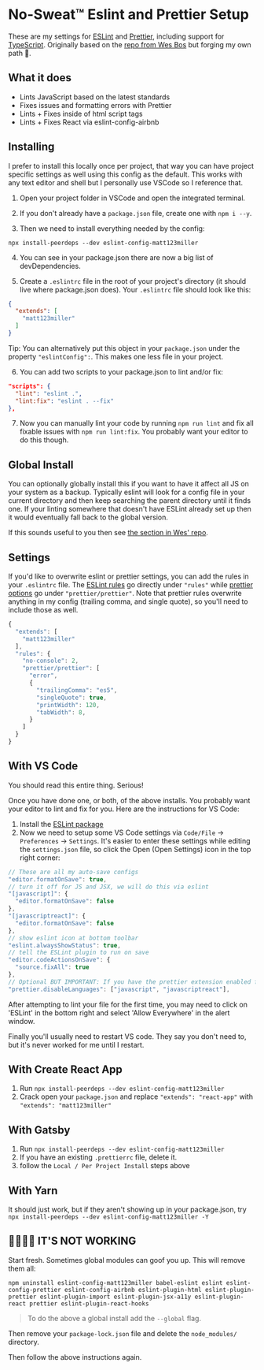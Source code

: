 # No-Sweat™ Eslint and Prettier Setup
These are my settings for [ESLint](https://eslint.org/) and [Prettier](https://prettier.io/), including support for [TypeScript](https://www.typescriptlang.org/). Originally based on the [repo from Wes Bos](https://github.com/wesbos/eslint-config-wesbos) but forging my own path 🚀.

## What it does
* Lints JavaScript based on the latest standards
* Fixes issues and formatting errors with Prettier
* Lints + Fixes inside of html script tags
* Lints + Fixes React via eslint-config-airbnb

## Installing

I prefer to install this locally once per project, that way you can have project specific settings as well using this config as the default. This works with any text editor and shell but I personally use VSCode so I reference that.

1. Open your project folder in VSCode and open the integrated terminal.

2. If you don't already have a `package.json` file, create one with `npm i --y`.

3. Then we need to install everything needed by the config:

```
npx install-peerdeps --dev eslint-config-matt123miller
```

4. You can see in your package.json there are now a big list of devDependencies.

5. Create a `.eslintrc` file in the root of your project's directory (it should live where package.json does). Your `.eslintrc` file should look like this:

```json
{
  "extends": [
    "matt123miller"
  ]
}
```

Tip: You can alternatively put this object in your `package.json` under the property `"eslintConfig":`. This makes one less file in your project.

6. You can add two scripts to your package.json to lint and/or fix:

```json
"scripts": {
  "lint": "eslint .",
  "lint:fix": "eslint . --fix"
},
```

7. Now you can manually lint your code by running `npm run lint` and fix all fixable issues with `npm run lint:fix`. You probably want your editor to do this though.

## Global Install
 
You can optionally globally install this if you want to have it affect all JS on your system as a backup. Typically eslint will look for a config file in your current directory and then keep searching the parent directory until it finds one. If your linting somewhere that doesn't have ESLint already set up then it would eventually fall back to the global version.

If this sounds useful to you then see [the section in Wes' repo](https://github.com/wesbos/eslint-config-wesbos#global-install).

## Settings

If you'd like to overwrite eslint or prettier settings, you can add the rules in your `.eslintrc` file. The [ESLint rules](https://eslint.org/docs/rules/) go directly under `"rules"` while [prettier options](https://prettier.io/docs/en/options.html) go under `"prettier/prettier"`. Note that prettier rules overwrite anything in my config (trailing comma, and single quote), so you'll need to include those as well.

```js
{
  "extends": [
    "matt123miller"
  ],
  "rules": {
    "no-console": 2,
    "prettier/prettier": [
      "error",
      {
        "trailingComma": "es5",
        "singleQuote": true,
        "printWidth": 120,
        "tabWidth": 8,
      }
    ]
  }
}
```

## With VS Code

You should read this entire thing. Serious!

Once you have done one, or both, of the above installs. You probably want your editor to lint and fix for you. Here are the instructions for VS Code:

1. Install the [ESLint package](https://marketplace.visualstudio.com/items?itemName=dbaeumer.vscode-eslint)
2. Now we need to setup some VS Code settings via `Code/File` → `Preferences` → `Settings`. It's easier to enter these settings while editing the `settings.json` file, so click the Open (Open Settings) icon in the top right corner:
  ```js
  // These are all my auto-save configs
  "editor.formatOnSave": true,
  // turn it off for JS and JSX, we will do this via eslint
  "[javascript]": {
    "editor.formatOnSave": false
  },
  "[javascriptreact]": {
    "editor.formatOnSave": false
  },
  // show eslint icon at bottom toolbar
  "eslint.alwaysShowStatus": true,
  // tell the ESLint plugin to run on save
  "editor.codeActionsOnSave": {
    "source.fixAll": true
  },
  // Optional BUT IMPORTANT: If you have the prettier extension enabled for other languages like CSS and HTML, turn it off for JS since we are doing it through Eslint already
  "prettier.disableLanguages": ["javascript", "javascriptreact"],
  ```

After attempting to lint your file for the first time, you may need to click on 'ESLint' in the bottom right and select 'Allow Everywhere' in the alert window. 

Finally you'll usually need to restart VS code. They say you don't need to, but it's never worked for me until I restart.

## With Create React App

1. Run `npx install-peerdeps --dev eslint-config-matt123miller`
1. Crack open your `package.json` and replace `"extends": "react-app"` with `"extends": "matt123miller"`

## With Gatsby

1. Run `npx install-peerdeps --dev eslint-config-matt123miller`
1. If you have an existing `.prettierrc` file, delete it.
1. follow the `Local / Per Project Install` steps above

## With Yarn

It should just work, but if they aren't showing up in your package.json, try `npx install-peerdeps --dev eslint-config-matt123miller -Y`

## 🤬🤬🤬🤬 IT'S NOT WORKING

Start fresh. Sometimes global modules can goof you up. This will remove them all:

```
npm uninstall eslint-config-matt123miller babel-eslint eslint eslint-config-prettier eslint-config-airbnb eslint-plugin-html eslint-plugin-prettier eslint-plugin-import eslint-plugin-jsx-a11y eslint-plugin-react prettier eslint-plugin-react-hooks
```

> To do the above a global install add the `--global` flag.

Then remove your `package-lock.json` file and delete the `node_modules/` directory.

Then follow the above instructions again.
